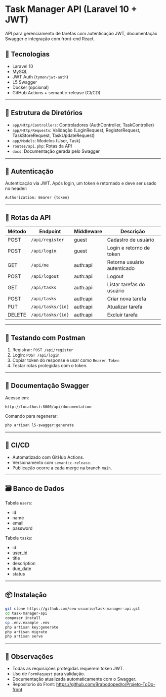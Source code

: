 # Task Manager API (Laravel 10 + JWT)

API para gerenciamento de tarefas com autenticação JWT, documentação Swagger e integração com front-end React.

## 🔧 Tecnologias

- Laravel 10
- MySQL
- JWT Auth (`tymon/jwt-auth`)
- L5 Swagger
- Docker (opcional)
- GitHub Actions + semantic-release (CI/CD)

---

## 📂 Estrutura de Diretórios

- `app/Http/Controllers`: Controladores (AuthController, TaskController)
- `app/Http/Requests`: Validação (LoginRequest, RegisterRequest, TaskStoreRequest, TaskUpdateRequest)
- `app/Models`: Modelos (User, Task)
- `routes/api.php`: Rotas da API
- `docs`: Documentação gerada pelo Swagger

---

## 🔐 Autenticação

Autenticação via JWT. Após login, um token é retornado e deve ser usado no header:

```http
Authorization: Bearer {token}
```

---

## 🔁 Rotas da API

| Método | Endpoint         | Middleware     | Descrição                    |
|--------|------------------|----------------|------------------------------|
| POST   | `/api/register`  | guest          | Cadastro de usuário          |
| POST   | `/api/login`     | guest          | Login e retorno de token     |
| GET    | `/api/me`        | auth:api       | Retorna usuário autenticado  |
| POST   | `/api/logout`    | auth:api       | Logout                       |
| GET    | `/api/tasks`     | auth:api       | Listar tarefas do usuário    |
| POST   | `/api/tasks`     | auth:api       | Criar nova tarefa            |
| PUT    | `/api/tasks/{id}`| auth:api       | Atualizar tarefa             |
| DELETE | `/api/tasks/{id}`| auth:api       | Excluir tarefa               |

---

## 🧪 Testando com Postman

1. Registrar: `POST /api/register`
2. Login: `POST /api/login`
3. Copiar token do response e usar como `Bearer Token`
4. Testar rotas protegidas com o token.

---

## 📄 Documentação Swagger

Acesse em:  
```
http://localhost:8000/api/documentation
```

Comando para regenerar:
```bash
php artisan l5-swagger:generate
```

---

## 🚀 CI/CD

- Automatizado com GitHub Actions.
- Versionamento com `semantic-release`.
- Publicação ocorre a cada merge na branch `main`.

---

## 🗃️ Banco de Dados

Tabela `users`:
- id
- name
- email
- password

Tabela `tasks`:
- id
- user_id
- title
- description
- due_date
- status

---

## 📦 Instalação

```bash
git clone https://github.com/seu-usuario/task-manager-api.git
cd task-manager-api
composer install
cp .env.example .env
php artisan key:generate
php artisan migrate
php artisan serve
```

---

## 📌 Observações

- Todas as requisições protegidas requerem token JWT.
- Uso de `FormRequest` para validação.
- Documentação atualizada automaticamente com o Swagger.
- Repositorio do Front: https://github.com/Brabodopedro/Projeto-ToDo-front